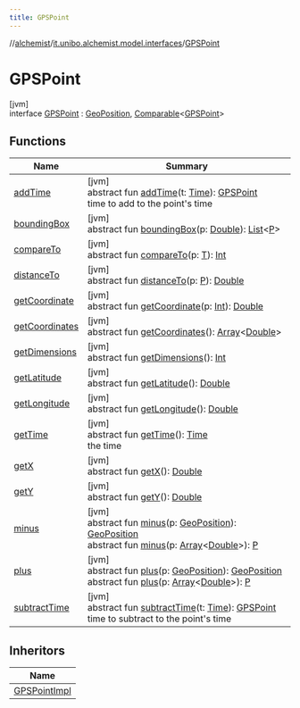 ```yaml
---
title: GPSPoint
---
```

//[alchemist](../../../index.html)/[it.unibo.alchemist.model.interfaces](../index.html)/[GPSPoint](index.html)



# GPSPoint



[jvm]\
interface [GPSPoint](index.html) : [GeoPosition](../-geo-position/index.html), [Comparable](https://docs.oracle.com/javase/8/docs/api/java/lang/Comparable.html)<[GPSPoint](index.html)>



## Functions


| Name | Summary |
|---|---|
| [addTime](add-time.html) | [jvm]<br>abstract fun [addTime](add-time.html)(t: [Time](../-time/index.html)): [GPSPoint](index.html)<br>time to add to the point's time |
| [boundingBox](index.html#-1470108373%2FFunctions%2F-134779887) | [jvm]<br>abstract fun [boundingBox](index.html#-1470108373%2FFunctions%2F-134779887)(p: [Double](https://kotlinlang.org/api/latest/jvm/stdlib/kotlin/-double/index.html)): [List](https://docs.oracle.com/javase/8/docs/api/java/util/List.html)<[P](../-timed-route/index.html)> |
| [compareTo](index.html#-1554281679%2FFunctions%2F-134779887) | [jvm]<br>abstract fun [compareTo](index.html#-1554281679%2FFunctions%2F-134779887)(p: [T](../../it.unibo.alchemist.model.implementations.movestrategies.speed/-trace-dependant-speed/index.html)): [Int](https://kotlinlang.org/api/latest/jvm/stdlib/kotlin/-int/index.html) |
| [distanceTo](index.html#-346428117%2FFunctions%2F-134779887) | [jvm]<br>abstract fun [distanceTo](index.html#-346428117%2FFunctions%2F-134779887)(p: [P](../-timed-route/index.html)): [Double](https://kotlinlang.org/api/latest/jvm/stdlib/kotlin/-double/index.html) |
| [getCoordinate](../-geo-position/get-coordinate.html) | [jvm]<br>abstract fun [getCoordinate](../-geo-position/get-coordinate.html)(p: [Int](https://kotlinlang.org/api/latest/jvm/stdlib/kotlin/-int/index.html)): [Double](https://kotlinlang.org/api/latest/jvm/stdlib/kotlin/-double/index.html) |
| [getCoordinates](index.html#1594970258%2FFunctions%2F-134779887) | [jvm]<br>abstract fun [getCoordinates](index.html#1594970258%2FFunctions%2F-134779887)(): [Array](https://kotlinlang.org/api/latest/jvm/stdlib/kotlin/-array/index.html)<[Double](https://kotlinlang.org/api/latest/jvm/stdlib/kotlin/-double/index.html)> |
| [getDimensions](index.html#-269418464%2FFunctions%2F-134779887) | [jvm]<br>abstract fun [getDimensions](index.html#-269418464%2FFunctions%2F-134779887)(): [Int](https://kotlinlang.org/api/latest/jvm/stdlib/kotlin/-int/index.html) |
| [getLatitude](../-geo-position/get-latitude.html) | [jvm]<br>abstract fun [getLatitude](../-geo-position/get-latitude.html)(): [Double](https://kotlinlang.org/api/latest/jvm/stdlib/kotlin/-double/index.html) |
| [getLongitude](../-geo-position/get-longitude.html) | [jvm]<br>abstract fun [getLongitude](../-geo-position/get-longitude.html)(): [Double](https://kotlinlang.org/api/latest/jvm/stdlib/kotlin/-double/index.html) |
| [getTime](get-time.html) | [jvm]<br>abstract fun [getTime](get-time.html)(): [Time](../-time/index.html)<br>the time |
| [getX](index.html#-585176761%2FFunctions%2F-134779887) | [jvm]<br>abstract fun [getX](index.html#-585176761%2FFunctions%2F-134779887)(): [Double](https://kotlinlang.org/api/latest/jvm/stdlib/kotlin/-double/index.html) |
| [getY](index.html#-554156954%2FFunctions%2F-134779887) | [jvm]<br>abstract fun [getY](index.html#-554156954%2FFunctions%2F-134779887)(): [Double](https://kotlinlang.org/api/latest/jvm/stdlib/kotlin/-double/index.html) |
| [minus](../-geo-position/minus.html) | [jvm]<br>abstract fun [minus](../-geo-position/minus.html)(p: [GeoPosition](../-geo-position/index.html)): [GeoPosition](../-geo-position/index.html)<br>abstract fun [minus](index.html#1854457792%2FFunctions%2F-134779887)(p: [Array](https://kotlinlang.org/api/latest/jvm/stdlib/kotlin/-array/index.html)<[Double](https://kotlinlang.org/api/latest/jvm/stdlib/kotlin/-double/index.html)>): [P](../-timed-route/index.html) |
| [plus](../-geo-position/plus.html) | [jvm]<br>abstract fun [plus](../-geo-position/plus.html)(p: [GeoPosition](../-geo-position/index.html)): [GeoPosition](../-geo-position/index.html)<br>abstract fun [plus](index.html#-1455048310%2FFunctions%2F-134779887)(p: [Array](https://kotlinlang.org/api/latest/jvm/stdlib/kotlin/-array/index.html)<[Double](https://kotlinlang.org/api/latest/jvm/stdlib/kotlin/-double/index.html)>): [P](../-timed-route/index.html) |
| [subtractTime](subtract-time.html) | [jvm]<br>abstract fun [subtractTime](subtract-time.html)(t: [Time](../-time/index.html)): [GPSPoint](index.html)<br>time to subtract to the point's time |


## Inheritors


| Name |
|---|
| [GPSPointImpl](../../it.unibo.alchemist.model.implementations.positions/-g-p-s-point-impl/index.html) |

